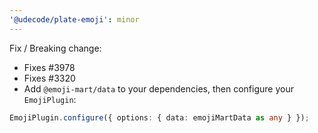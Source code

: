 ```yaml
---
'@udecode/plate-emoji': minor
---
```


Fix / Breaking change:

- Fixes #3978
- Fixes #3320
- Add `@emoji-mart/data` to your dependencies, then configure your `EmojiPlugin`:

```ts
EmojiPlugin.configure({ options: { data: emojiMartData as any } });
```
